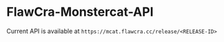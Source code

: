 # FlawCra-Monstercat-API

Current API is available at ```https://mcat.flawcra.cc/release/<RELEASE-ID>```
